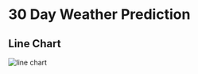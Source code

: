 # 30 Day Weather Prediction

## Line Chart

![line chart](https://user-images.githubusercontent.com/75661314/175756682-02e07497-4c6c-4109-80c7-c7dcee96614e.png)
